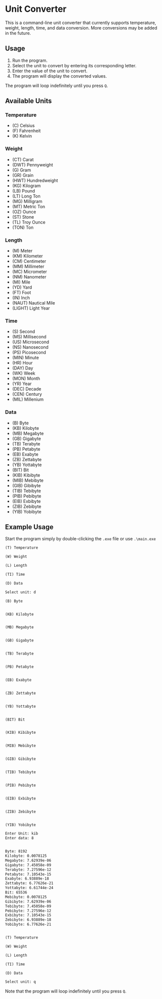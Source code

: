 # Unit Converter

This is a command-line unit converter that currently supports temperature, weight, length, time, and data conversion. More conversions may be added in the future.

## Usage

1. Run the program.
2. Select the unit to convert by entering its corresponding letter.
3. Enter the value of the unit to convert.
4. The program will display the converted values.

The program will loop indefinitely until you press `Q`.

## Available Units

### Temperature

- (C) Celsius
- (F) Fahrenheit
- (K) Kelvin

### Weight

- (CT) Carat
- (DWT) Pennyweight
- (G) Gram
- (GR) Grain
- (HWT) Hundredweight
- (KG) Kilogram
- (LB) Pound
- (LT) Long Ton
- (MG) Milligram
- (MT) Metric Ton
- (OZ) Ounce
- (ST) Stone
- (TL) Troy Ounce
- (TON) Ton

### Length

- (M) Meter
- (KM) Kilometer
- (CM) Centimeter
- (MM) Millimeter
- (MC) Micrometer
- (NM) Nanometer
- (MI) Mile
- (YD) Yard
- (FT) Foot
- (IN) Inch
- (NAUT) Nautical Mile
- (LIGHT) Light Year

### Time

- (S) Second
- (MS) Millisecond
- (US) Microsecond
- (NS) Nanosecond
- (PS) Picosecond
- (MIN) Minute
- (HR) Hour
- (DAY) Day
- (WK) Week
- (MON) Month
- (YR) Year
- (DEC) Decade
- (CEN) Century
- (MIL) Millenium

### Data

- (B) Byte
- (KB) Kilobyte
- (MB) Megabyte
- (GB) Gigabyte
- (TB) Terabyte
- (PB) Petabyte
- (EB) Exabyte
- (ZB) Zettabyte
- (YB) Yottabyte
- (BIT) Bit
- (KIB) Kibibyte
- (MIB) Mebibyte
- (GIB) Gibibyte
- (TIB) Tebibyte
- (PIB) Pebibyte
- (EIB) Exbibyte
- (ZIB) Zebibyte
- (YIB) Yobibyte

## Example Usage

Start the program simply by double-clicking the `.exe` file or use `.\main.exe`

```md
(T) Temperature

(W) Weight

(L) Length

(TI) Time

(D) Data

Select unit: d

(B) Byte


(KB) Kilobyte


(MB) Megabyte


(GB) Gigabyte


(TB) Terabyte


(PB) Petabyte


(EB) Exabyte


(ZB) Zettabyte


(YB) Yottabyte


(BIT) Bit


(KIB) Kibibyte


(MIB) Mebibyte


(GIB) Gibibyte


(TIB) Tebibyte


(PIB) Pebibyte


(EIB) Exbibyte


(ZIB) Zebibyte


(YIB) Yobibyte

Enter Unit: kib
Enter data: 8


Byte: 8192
Kilobyte: 0.0078125
Megabyte: 7.62939e-06
Gigabyte: 7.45058e-09
Terabyte: 7.27596e-12
Petabyte: 7.10543e-15
Exabyte: 6.93889e-18
Zettabyte: 6.77626e-21
Yottabyte: 6.61744e-24
Bit: 65536
Mebibyte: 0.0078125
Gibibyte: 7.62939e-06
Tebibyte: 7.45058e-09
Pebibyte: 7.27596e-12
Exbibyte: 7.10543e-15
Zebibyte: 6.93889e-18
Yobibyte: 6.77626e-21


(T) Temperature

(W) Weight

(L) Length

(TI) Time

(D) Data

Select unit: q
```

Note that the program will loop indefinitely until you press `Q`.
